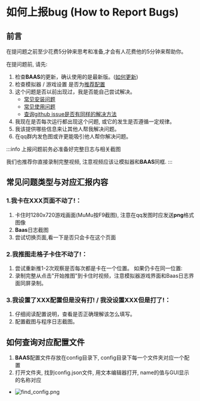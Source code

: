 # 如何上报bug (How to Report Bugs)
## 前言
在提问题之前至少花费5分钟来思考和准备,才会有人花费他的5分钟来帮助你。

在提问题前, 请先:

1. 检查**BAAS**的更新，确认使用的是最新版。([如何更新](/usage_doc/update.md))
2. 检查模拟器 / 游戏设置 是否为[推荐配置](/usage_doc/config#如何使用)
3. 这个问题是否以前出现过，我是否能自己尝试解决。
   - [常见安装问题](/usage_doc/install/Windows#问题解答)
   - [常见使用问题](/usage_doc/faq)
   - [查询github issue是否有同样的解决方法](https://github.com/pur1fying/blue_archive_auto_script/issues)
4. 我现在是否每次运行都出现这个问题, 或它的发生是否遵循一定规律。
5. 我该提供哪些信息来让其他人帮我解决问题。
6. 在qq群内发色图或许更能吸引他人帮你解决问题。

:::info
上报问题前务必准备好完整日志与相关截图

我们也推荐你直接录制完整视频, 注意视频应该让模拟器和**BAAS**同框.
:::

## 常见问题类型与对应汇报内容
### 1.我卡在XXX页面不动了!：
1. 卡住时1280x720游戏画面(MuMu按F9截图), 注意在qq发图时应发送**png**格式图像
2. **Baas**日志截图
3. 尝试切换页面,看一下是否只会卡在这个页面
### 2.我推图走格子卡住不动了!：
1. 尝试重新推1-2次观察是否每次都是卡在一个位置。
如果仍卡在同一位置:
2. 录制完整从点击"开始推图"到卡住时视频，注意模拟器游戏界面和Baas日志界面同屏录制。
### 3.我设置了XXX配置但是没有打! / 我没设置XXX但是打了!：
1. 仔细阅读配置说明，查看是否正确理解该怎么填写。
2. 配置截图与程序日志截图。 


## 如何查询对应配置文件
1. **BAAS**配置文件存放在config目录下, config目录下每一个文件夹对应一个配置
2. 打开文件夹, 找到config.json文件, 用文本编辑器打开, name的值与GUI显示的名称对应
  - ![find_config.png](/assets/report/find_config.png)
